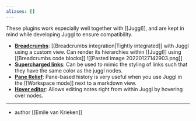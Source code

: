 ```yaml
---
aliases: []
---
```

These plugins work especially well together with [[Juggl]], and are kept in mind while developing Juggl to ensure compatibility.

- **[Breadcrumbs](https://github.com/SkepticMystic/breadcrumbs/)**: [[Breadcrumbs integration|Tightly integrated]] with Juggl using a custom view. Can render its hierarchies within [[Juggl]] using [[Breadcrumbs code blocks]]
 ![[Pasted image 20220127142903.png]]
- **[Supercharged links](https://github.com/mdelobelle/obsidian_supercharged_links)**: Can be used to mimic the styling of links such that they have the same color as the juggl nodes. 
- **[Pane Relief](https://github.com/pjeby/pane-relief)**: Pane-based history is very useful when you use Juggl in the [[Workspace mode]] next to a markdown view.
- **[Hover editor](https://github.com/nothingislost/obsidian-hover-editor)**: Allows editing notes right from within Juggl by hovering over nodes.
--- 

- author [[Emile van Krieken]]
